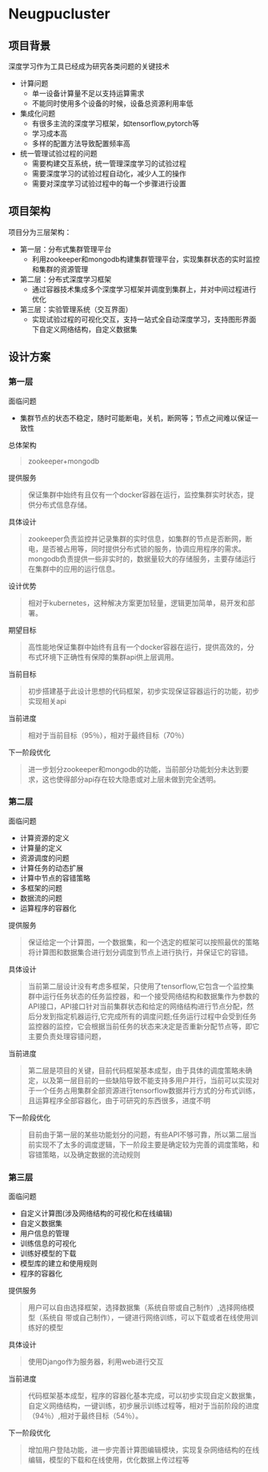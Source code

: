 # Neugpucluster

## 项目背景
深度学习作为工具已经成为研究各类问题的关键技术
* 计算问题
    * 单一设备计算量不足以支持运算需求
    * 不能同时使用多个设备的时候，设备总资源利用率低
* 集成化问题
    * 有很多主流的深度学习框架，如tensorflow,pytorch等
    * 学习成本高
    * 多样的配置方法导致配置频率高
* 统一管理试验过程的问题
    * 需要构建交互系统，统一管理深度学习的试验过程
    * 需要深度学习的试验过程自动化，减少人工的操作
    * 需要对深度学习试验过程中的每一个步骤进行设置

## 项目架构
项目分为三层架构：
* 第一层：分布式集群管理平台
    * 利用zookeeper和mongodb构建集群管理平台，实现集群状态的实时监控和集群的资源管理
* 第二层：分布式深度学习框架
    * 通过容器技术集成多个深度学习框架并调度到集群上，并对中间过程进行优化
* 第三层：实验管理系统（交互界面）
    * 实现试验过程的可视化交互，支持一站式全自动深度学习，支持图形界面下自定义网络结构，自定义数据集

## 设计方案

###  第一层

面临问题
* 集群节点的状态不稳定，随时可能断电，关机，断网等；节点之间难以保证一致性

总体架构
> zookeeper+mongodb

提供服务
> 保证集群中始终有且仅有一个docker容器在运行，监控集群实时状态，提供分布式信息存储。

具体设计
> zookeeper负责监控并记录集群的实时信息，如集群的节点是否断网，断电，是否被占用等，同时提供分布式锁的服务，协调应用程序的需求。mongodb负责提供一些非实时的，数据量较大的存储服务，主要存储运行在集群中的应用的运行信息。　

设计优势
> 相对于kubernetes，这种解决方案更加轻量，逻辑更加简单，易开发和部署。

期望目标
> 高性能地保证集群中始终有且有一个docker容器在运行，提供高效的，分布式环境下正确性有保障的集群api供上层调用。

当前目标 
> 初步搭建基于此设计思想的代码框架，初步实现保证容器运行的功能，初步实现相关api

当前进度
> 相对于当前目标（95％），相对于最终目标（70％）

下一阶段优化
> 进一步划分zookeeper和mongodb的功能，当前部分功能划分未达到要求，这也使得部分api存在较大隐患或对上层未做到完全透明。

### 第二层
面临问题
* 计算资源的定义
* 计算量的定义
* 资源调度的问题
* 计算任务的动态扩展
* 计算中节点的容错策略
* 多框架的问题
* 数据流的问题
* 运算程序的容器化

提供服务
> 保证给定一个计算图，一个数据集，和一个选定的框架可以按照最优的策略将计算图和数据集合进行划分调度到节点上进行执行，并保证它的容错。

具体设计
> 当前第二层设计没有考虑多框架，只使用了tensorflow,它包含一个监控集群中运行任务状态的任务监控器，和一个接受网络结构和数据集作为参数的API接口，API接口针对当前集群状态和给定的网络结构进行节点分配，然后分发到指定机器运行,它完成所有的调度问题;任务运行过程中会受到任务监控器的监控，它会根据当前任务的状态来决定是否重新分配节点等，即它主要负责处理容错问题，

当前进度
> 第二层是项目的关键，目前代码框架基本成型，由于具体的调度策略未确定，以及第一层目前的一些缺陷导致不能支持多用户并行，当前可以实现对于一个任务占用集群全部资源进行tensorflow数据并行方式的分布式训练，且运算程序全部容器化，由于可研究的东西很多，进度不明

下一阶段优化
> 目前由于第一层的某些功能划分的问题，有些API不够可靠，所以第二层当前实现不了太多的调度逻辑，下一阶段主要是确定较为完善的调度策略，和容错策略，以及确定数据的流动规则

### 第三层
面临问题
* 自定义计算图(涉及网络结构的可视化和在线编辑)
* 自定义数据集
* 用户信息的管理
* 训练信息的可视化
* 训练好模型的下载
* 模型库的建立和使用规则
* 程序的容器化

提供服务
> 用户可以自由选择框架，选择数据集（系统自带或自己制作）,选择网络模型（系统自
带或自己制作），一键进行网络训练，可以下载或者在线使用训练好的模型

具体设计
> 使用Django作为服务器，利用web进行交互

当前进度
> 代码框架基本成型，程序的容器化基本完成，可以初步实现自定义数据集，自定义网络结构，一键训练，初步展示训练过程等，相对于当前阶段的进度（94％）,相对于最终目标（54％）。

下一阶段优化
> 增加用户登陆功能，进一步完善计算图编辑模块，实现复杂网络结构的在线编辑，模型的下载和在线使用，优化数据上传过程等
